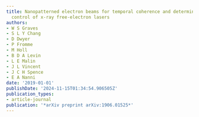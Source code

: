 ```yaml
---
title: Nanopatterned electron beams for temporal coherence and deterministic phase
  control of x-ray free-electron lasers
authors:
- W S Graves
- S L Y Chang
- D Dwyer
- P Fromme
- M Holl
- B D A Levin
- L E Malin
- J L Vincent
- J C H Spence
- E A Nanni
date: '2019-01-01'
publishDate: '2024-11-15T01:34:54.906505Z'
publication_types:
- article-journal
publication: '*arXiv preprint arXiv:1906.01525*'
---
```

